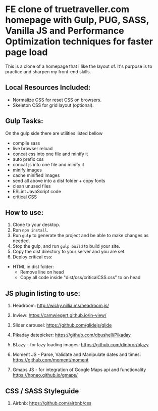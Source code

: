 # FE clone of truetraveller.com homepage with Gulp, PUG, SASS, Vanilla JS and Performance Optimization techniques for faster page load

This is a clone of a homepage that I like the layout of. It's purpose is to practice and sharpen my front-end skills.

## Local Resources Included:

- Normalize CSS for reset CSS on browsers.
- Skeleton CSS for grid layout (optional).

## Gulp Tasks:

On the gulp side there are utilities listed bellow

- compile sass
- live browser reload
- concat css into one file and minify it
- auto prefix css
- concat js into one file and minify it
- minify images
- cache minified images
- send all above into a dist folder + copy fonts
- clean unused files
- ESLint JavaScript code
- critical CSS

## How to use:

1. Clone to your desktop.
2. Run `npm install`.
3. Run `gulp` to generate the project and be able to make changes as needed.
4. Stop the gulp, and run `gulp build` to build your site.
5. Copy the dist directory to your server and you are set.
6. Deploy critical css:
- HTML in dist folder:
  + Remove line <link rel="stylesheet" type="text/css" href="css/criticalCSS.css"> on head
  + Copy all code inside "dist/css/criticalCSS.css" to <style></style> on head

## JS plugin listing to use:

1. Headroom:
http://wicky.nillia.ms/headroom.js/

2. Inview:
https://camwiegert.github.io/in-view/

3. Slider carousel:
https://github.com/glidejs/glide

4. Pikaday datepicker:
https://github.com/dbushell/Pikaday

5. BLazy - for lazy loading images:
https://github.com/dinbror/blazy

6. Moment JS - Parse, Validate and Manipulate dates and times:
https://github.com/moment/moment

7. Gmaps JS - for integration of Google Maps api and functionality
https://hpneo.github.io/gmaps/

## CSS / SASS Styleguide

1. Airbnb:
https://github.com/airbnb/css

